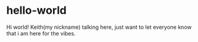 # hello-world
Hi world!
Keith(my nickname) talking here, just want to let everyone know that i am here for the vibes.
